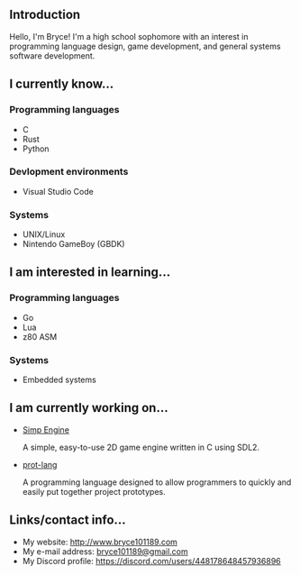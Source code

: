 ## Introduction

Hello, I'm Bryce! I'm a high school sophomore with an interest in programming language design, game development, and general systems software development.

## I currently know...

### Programming languages

- C
- Rust
- Python

### Devlopment environments

- Visual Studio Code

### Systems

- UNIX/Linux
- Nintendo GameBoy (GBDK)

## I am interested in learning...

### Programming languages

- Go
- Lua
- z80 ASM

### Systems

- Embedded systems

## I am currently working on...

- [Simp Engine](https://github.com/Bryce101189/simp-engine)

  A simple, easy-to-use 2D game engine written in C using SDL2.

- [prot-lang](https://github.com/Bryce101189/prot-lang)

  A programming language designed to allow programmers to quickly and easily put together project prototypes.

## Links/contact info...

- My website: http://www.bryce101189.com
- My e-mail address: bryce101189@gmail.com
- My Discord profile: https://discord.com/users/448178648457936896
